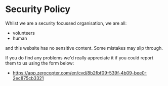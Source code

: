 # Security Policy
Whilst we are a security focussed organisation, we are all:
- volunteers
- human
  
and this website has no sensitive content. Some mistakes may slip through.

If you do find any problems we'd really appreciate it if you could report them to us using the form below:
- https://app.zerocopter.com/en/cvd/8b2fbf09-539f-4b09-bee0-2ec875cb3321